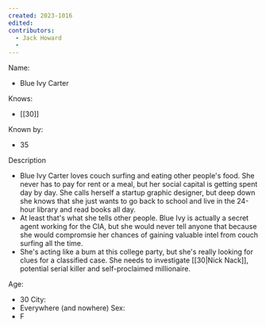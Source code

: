 ```yaml
---
created: 2023-1016
edited:
contributors:
  - Jack Howard
  - 
---
```


Name:
- Blue Ivy Carter

Knows:
- [[30]]

Known by:
- 35

Description
- Blue Ivy Carter loves couch surfing and eating other people's food. She never has to pay for rent or a meal, but her social capital is getting spent day by day. She calls herself a startup graphic designer, but deep down she knows that she just wants to go back to school and live in the 24-hour library and read books all day.
- At least that's what she tells other people. Blue Ivy is actually a secret agent working for the CIA, but she would never tell anyone that because she would compromsie her chances of gaining valuable intel from couch surfing all the time.
- She's acting like a bum at this college party, but she's really looking for clues for a classified case. She needs to investigate [[30|Nick Nack]], potential serial killer and self-proclaimed millionaire. 

Age:
- 30
City:
- Everywhere (and nowhere)
Sex:
- F


